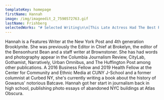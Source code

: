 ```yaml
---
templateKey: homepage
firstName: Hannah
image: /img/imageedit_2_7590572763.gif
lastName: Frishberg
selectedWorks: "# Selected Writing\n\n[This Late Actress Had The Best Rent Deal In NYC](https://nypost.com/2018/05/09/how-a-late-actress-paid-only-28-in-rent-for-an-nyc-apartment/)\_\\[New York Post]\n\n[Dominatrixes And Their Orthodox Jewish Clients](http://bklyner.com/new-utrecht-high-school-students-fear-increase-racism-sexism-following-trump-election-bensonhurst/)\_\\[BuzzFeed]\n\n[Greenpoint's Final Polish-Language Weekly](https://www.cjr.org/united_states_project/greenpoint-brooklyn-polish-news.php)\_\\[Columbia Journalism Review]\n\n[Online Tarot Communities As Free Healthcare](https://www.dailydot.com/irl/tarot-cards-facebook/)\_\\[Daily Dot]\n\n[Building Community in Brooklyn's Backyards](https://www.citylab.com/life/2018/06/building-a-community-in-brooklyns-backyards/561608/)\_\\[CityLab]\n\n[The Vice And Vagrants Of Old-School Gowanus](http://narrative.ly/the-vice-and-vagrants-of-old-school-gowanus/)\_\\[Narratively]\n\n[New York's Lost Neighborhoods](https://ny.curbed.com/2018/5/29/17332770/new-york-neighborhoods-eminent-domain-history-west-side-story)\_\\[Curbed NY]\n\n[Biggie Smalls Worked At My Park Slope Temple And Was ‘A Good Kid’](http://brokelyn.com/if-you-dont-know-now-you-know/)\_\\[Brokelyn]\n\n[How A Rising Brooklyn Hospital Aims To Upgrade Health Care](https://thebridgebk.com/how-rising-brooklyn-hospital-plans-upgrade-health-care/)\_\\[The Bridge]\_\n\n[REVS' Underground Autobiography](https://urbanomnibus.net/2014/07/revs-underground-autobiography/)\_\\[Urban Omnibus]\n\n[One New Yorker's Trash Is Another's Work Of Art](https://nypost.com/2018/06/13/one-new-yorkers-trash-is-anothers-work-of-art/)\_\\[New York Post]\n\n[The Man Who Built New York City's Schools](http://narrative.ly/the-man-who-built-new-york-citys-schools/)\_\\[Narratively]\_\n\n[New Utrecht Students Fear Increase in Racism Following Trump Election](http://bklyner.com/new-utrecht-high-school-students-fear-increase-racism-sexism-following-trump-election-bensonhurst/)\_\\[Bklyner]\n\n[Bodega At Center of Mafia Investigation Now Has Its Own T-Shirt Line](http://brokelyn.com/beloved-carroll-gardens-bodega-smunion-gets-t-shirt-line/)\_\\[Brokelyn]\n\n[How Elizabeth Jennings Helped Desegregate NYC Streetcars](https://www.6sqft.com/elizabeth-jennings-the-woman-who-helped-desegregate-nyc-streetcars/#.WpireWTEbk8.facebook)\_\\[6sqft]\n\n[The New Yorkers Still Living In SROs](https://nypost.com/2018/08/01/what-its-like-to-live-in-nycs-old-school-micro-apartments/)\_\\[New York Post]\n\n[The Party Scene Before The Condos At Red Hook's 160 Imlay](https://brokelyn.com/red-hooks-precondo-party-scene/)\_\\[Brokelyn]\n\n[Tour 'The Hole,' NYC's Rundown Brooklyn-Queens Border Town](https://ny.curbed.com/2014/6/24/10084028/tour-the-hole-nycs-rundown-brooklyn-queens-border-town)\_\\[Curbed NY]\n\n[Cocaine Break-Ins: The Life Of A 1960s Brooklyn Pharmacist](http://www.brownstoner.com/brooklyn-life/brooklyn-pharmacy-1960s-cocaine-breakin-midwood/)\_\\[Brownstoner]\n\n[The Failed Paradise: Pruitt-Igoe](http://www.atlasobscura.com/articles/pruitt-igoe)\_\\[Atlas Obscura]\n\n# Editing\n\n[What Is This Whole Brooklyn Drag Renaissance, Anyway?](http://brokelyn.com/brooklyn-drag-renaissance/)\_by Eric Shorey\n\n[Vinyl Lives: A Guide To All 27 of Brooklyn's Record Stores](http://brokelyn.com/vinyl-lives-guide-27-record-stores-brooklyn/)\_by Elena Goukassian\n\n[3 New Brooklyn Breweries Are Opening This Summer](http://brokelyn.com/3-new-brooklyn-breweries/)\_by Cat Wolinski\n\n[Talking Shop With Greenpoint's Vintage Store Mavens](http://brokelyn.com/female-run-vintage-stores-greenpoint-talk-business/)\_by Ruthie Darling\n\n[HBO's 'Crashing' Resurrects Legendary NYC Comedy Spot](http://brokelyn.com/hbos-crashing-resurrects-legendary-nyc-comedy-spot/)\_by Bobby Hankinson\n\n# Photography\_\n\n[Architects Build New House Within Old Walls In Boerum Hill](https://www.brownstoner.com/interiors-renovation/boerum-hill-brooklyn-townhouse-renovation-bigprototype/)\_\\[The Insider]\n\n[The Man Who Built New York City's Schools](http://narrative.ly/the-man-who-built-new-york-citys-schools/)\_\\[Narratively]\n\n[Interacting With NYC Park's Public Art Installations](https://perlamente.com/new-york-city/interacting-with-nyc-parks-public-art-installations/)\_\\[Per La Mente]\n\n[Creedmoor Psychiatric Center](https://www.huffingtonpost.com/2013/11/04/psych-ward-photos_n_4195213.html)\_\\[Huffington Post]\n\n[Exploring Fort Tilden's Decaying Beauty](http://gothamist.com/2014/02/24/photos_fort_tilden.php#photo-1)\_\\[Gothamist]\n\n# Poetry\n\n[Amtrak](http://writingdisorder.com/hannah-frishberg/)\_\\[The Writing Disorder]\n\n[The Brooklyn Hallelujah](http://madswirl.com/short-stories/2016/03/the-brooklyn-hallelujah/)\_\\[Mad Swirl]\n\n[Insomniac's Soliloquy](https://issuu.com/zoomoozophone_review/docs/zr5/44)\_\\[Zoomoozophone Review]\n\n[Stoop Dreams](http://madswirl.com/short-stories/2016/01/stoop-dreams/)\_\\[Mad Swirl]"
---
```

Hannah is a Features Writer at the New York Post and 4th generation Brooklynite. She was previously the Editor in Chief at Brokelyn, the editor of the Bensonhurst Bean and a staff writer at Brownstoner. She has had words and photography appear in the Columbia Journalism Review, CityLab, Gothamist, Narratively, Urban Omnibus, and The Huffington Post among other publications. A 2016 Business Fellow and 2019 Health Fellow at the Center for Community and Ethnic Media at CUNY J-School and a former columnist at Curbed NY, she's currently writing a book about the history of Gowanus' notorious Batcave. Hannah got her start in journalism back in high school, publishing photo essays of abandoned NYC buildings at Atlas Obscura.
